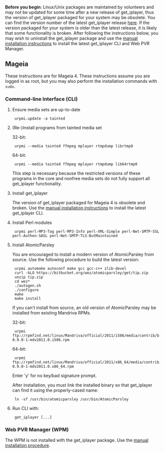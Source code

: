 **Before you begin**: Linux/Unix packages are maintained by volunteers and may not be updated for some time after a new release of get_iplayer, thus the version of get_iplayer packaged for your system may be obsolete. You can find the version number of the latest get_iplayer release [here](https://github.com/get-iplayer/get_iplayer/releases). If the version packaged for your system is older than the latest release, it is likely that some functionality is broken. After following the instructions below, you may wish to uninstall the get_iplayer package and use the [manual installation instructions](/wiki/manual) to install the latest get_iplayer CLI and Web PVR Manager.

## Mageia

These instructions are for Mageia 4. These instructions assume you are logged in as root, but you may also perform the installation commands with `sudo`.

### Command-line Interface (CLI)

1. Ensure media sets are up-to-date

        urpmi.update -a tainted

2. (Re-)Install programs from tainted media set

    32-bit:

        urpmi --media tainted ffmpeg mplayer rtmpdump librtmp0

    64-bit:

        urpmi --media tainted ffmpeg mplayer rtmpdump lib64rtmp0

    This step is necessary because the restricted versions of these programs in the core and nonfree media sets do not fully support all get_iplayer functionality.

2. Install get_iplayer

    The version of get_iplayer packaged for Mageia 4 is obsolete and broken. Use the [manual installation instructions](/wiki/manual#manual-cli) to install the latest get_iplayer CLI.

3. Install Perl modules

        urpmi perl-MP3-Tag perl-MP3-Info perl-XML-Simple perl-Net-SMTP-SSL perl-Authen-SASL perl-Net-SMTP-TLS-ButMaintained

4. Install AtomicParsley

    You are encouraged to install a modern version of AtomicParsley from source.  Use the following procedure to build the latest version:

        urpmi automake autoconf make gcc gcc-c++ zlib-devel
        curl -kLO https://bitbucket.org/wez/atomicparsley/get/tip.zip
        unzip tip.zip
        cd wez*
        ./autogen.sh
        ./configure
        make
        make install

    If you can't install from source, an old version of AtomicParsley may be installed from existing Mandriva RPMs.

    32-bit:

        urpmi ftp://rpmfind.net/linux/Mandriva/official/2011/i586/media/contrib/backports/atomicparsley-0.9.0-1-mdv2011.0.i586.rpm

    64-bit:

        urpmi ftp://rpmfind.net/linux/Mandriva/official/2011/x86_64/media/contrib/backports/atomicparsley-0.9.0-1-mdv2011.0.x86_64.rpm

    Enter 'y' for no key/bad signature prompt.

    After installation, you must link the installed binary so that get_iplayer can find it using the properly-cased name:

        ln -sf /usr/bin/atomicparsley /usr/bin/AtomicParsley

5. Run CLI with:

    	get_iplayer [...]

### Web PVR Manager (WPM)

The WPM is not installed with the get_iplayer package.  Use the [manual installation procedure](/wiki/manual#manual-wpm).
